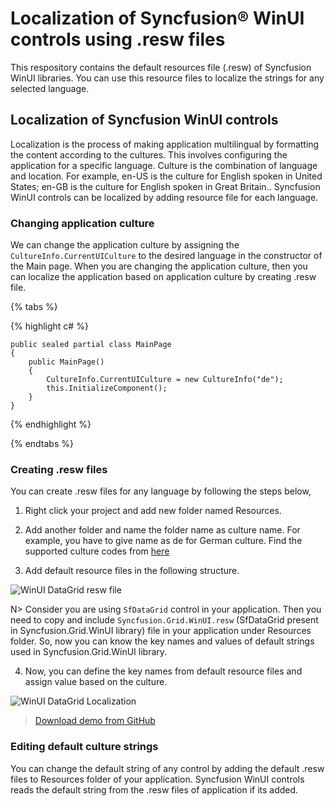 # Localization of Syncfusion® WinUI controls using .resw files      
 
This respository contains the default resources file (.resw) of Syncfusion WinUI libraries. You can use this resource files to localize the strings for any selected language.

## Localization of Syncfusion WinUI controls

Localization is the process of making application multilingual by formatting the content according to the cultures. This involves configuring the application for a specific language. Culture is the combination of language and location. For example, en-US is the culture for English spoken in United States; en-GB is the culture for English spoken in Great Britain.. Syncfusion WinUI controls can be localized by adding resource file for each language.

### Changing application culture 

We can change the application culture by assigning the `CultureInfo.CurrentUICulture` to the desired language in the constructor of the Main page. When you are changing the application culture, then you can localize the application based on application culture by creating .resw file.

{% tabs %} 

{% highlight c# %}

    public sealed partial class MainPage
    {
        public MainPage()
        {
            CultureInfo.CurrentUICulture = new CultureInfo("de");
            this.InitializeComponent();
        }
    }

{% endhighlight %}

{% endtabs %}

### Creating .resw files

You can create .resw files for any language by following the steps below,

1) Right click your project and add new folder named Resources.

2) Add another folder and name the folder name as culture name. For example, you have to give name as de for German culture. Find the supported culture codes from [here](https://docs.microsoft.com/en-us/windows/uwp/app-resources/how-rms-matches-lang-tags) 

3) Add default resource files in the following structure.

![WinUI DataGrid resw file](https://help.syncfusion.com/winui/Localization-images/resource.png)

N> Consider you are using `SfDataGrid` control in your application. Then you need to copy and include `Syncfusion.Grid.WinUI.resw` (SfDataGrid present in Syncfusion.Grid.WinUI library) file in your application under Resources folder. So, now you can know the key names and values of default strings used in Syncfusion.Grid.WinUI library.

4) Now, you can define the key names from default resource files and assign value based on the culture.

![WinUI DataGrid Localization](https://help.syncfusion.com/winui/Localization-images/key.png)

> [Download demo from GitHub](https://github.com/SyncfusionExamples/winui-datagrid-localization)

### Editing default culture strings

You can change the default string of any control by adding the default .resw files to Resources folder of your application. Syncfusion WinUI controls reads the default string from the .resw files of application if its added. 